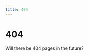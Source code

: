 ```yaml
---
title: 404
---
```


 <h1 id="title">404</h1>
 <div id="notFoundText">	 
   Will there be 404 pages in the future?
 </div>

<li id="directory" style="display:none">
</li>

<div id="fileElement" style="display:none">
  {{ site.data.files | map: "fileName" }} 
</div>

<script>

// futureofcoding.org/issues -> https://github.com/stevekrouse/futureofcoding.org/issues
// futureofcoding.org/issues/3 -> https://github.com/stevekrouse/futureofcoding.org/issues/3
const path = window.location.pathname
              .split("/") 
              .slice(1) // get rid of the leading ""
if (path.length > 0) {
  if (path[0] == "issues") {
    window.location.replace("https://github.com/stevekrouse/futureofcoding.org/" + path.join("/"))
  }
}

const moved = {
  '/essays/app-idea': '/drafts/app-idea',
  '/essays/causal': '/drafts/casual',
  '/essays/casual': '/drafts/casual',
  '/essays/customer-support': '/drafts/customer-support',
  '/essays/invented-or-discovered': '/drafts/invented-or-discovered',
  '/essays/learnable-programming': '/drafts/learnable-programming',
  '/essays/legal-code': '/drafts/legal-code',
  '/essays/power': '/drafts/power',
  '/essays/regex-for-humans': '/drafts/regex-for-humans',
  '/essays/visual': '/drafts/visual',
  '/drafts/frp': '/papers/comprehensible-frp',
  '/notes/conal-elliot': '/notes/conal-elliott'
}

const movedKey = Object.keys(moved).find(url => window.location.pathname.includes(url))
movedKey && window.location.replace(moved[movedKey])

// futureofcoding.org/epsiodes/1 --> futureofcoding.org/epsiodes/001
const episodeNumberMatch = /\/episodes\/(\d+)/.exec(window.location.pathname)
const episodeNumber = episodeNumberMatch && episodeNumberMatch[1]
if (episodeNumber) {
  window.location.replace(`/episodes/${episodeNumber.padStart(3, '0')}`)
}

const sf = (a, b) => {
  const aInt = parseInt(a.split("-")[0])  
  const bInt = parseInt(b.split("-")[0]) 
  if (!isNaN(aInt) && !isNaN(bInt)) {
    return aInt - bInt;
  } else {
    return a.localeCompare(b)
  }
}
const endingSlash = window.location.pathname.endsWith("/") ? "" : "/"
const pathname = window.location.pathname + endingSlash
const files = document.getElementById('fileElement').innerText.split(".").filter(path => path.startsWith(pathname)).map(path => path.replace(pathname, "")).sort(sf) 
if (files.length) {
  window.title = pathname
  document.getElementById('notFoundText').style.display = "none"
  document.getElementById('directory').style.display =  "block"
  document.getElementById('title').innerText = pathname
  files.forEach(file => {
    document.getElementById('directory').innerHTML += '<li style="list-style-type: none;"><a href="./' + file +  '">' + file + '</a></li>'
  })
}
</script>
